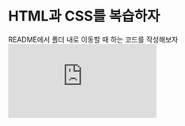 # HTML과 CSS를 복습하자

README에서 폴더 내로 이동할 때 하는 코드를 작성해보자
![HTML 설계](https://github.com/projectkorea/study-html-css/blob/main/HTML/HTML%20%EC%84%A4%EA%B3%84.md)
